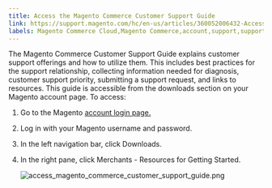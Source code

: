 ```yaml
---
title: Access the Magento Commerce Customer Support Guide
link: https://support.magento.com/hc/en-us/articles/360052006432-Access-the-Magento-Commerce-Customer-Support-Guide
labels: Magento Commerce Cloud,Magento Commerce,account,support,support ticket,how to,magento commerce customer support guide
---
```


The Magento Commerce Customer Support Guide explains customer support offerings and how to utilize them. This includes best practices for the support relationship, collecting information needed for diagnosis, customer support priority, submitting a support request, and links to resources. This guide is accessible from the downloads section on your Magento account page. To access:

1. Go to the Magento [account login page.](https://account.magento.com/customer/account/login)
1. Log in with your Magento username and password.
1. In the left navigation bar, click Downloads.
1. In the right pane, click Merchants - Resources for Getting Started.  
      
    ![access_magento_commerce_customer_support_guide.png](https://support.magento.com/hc/article_attachments/360077063251/access_magento_commerce_customer_support_guide.png)